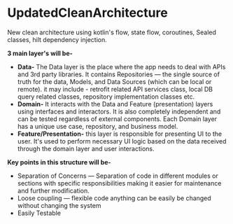 # UpdatedCleanArchitecture
New clean architecture using 
kotlin's flow, state flow, coroutines, Sealed classes, hilt dependency injection.

**3 main layer's will be-** 
- **Data-** The Data layer is the place where the app needs to deal with APIs and 3rd party libraries. It contains Repositories — the single source of truth for the data, Models, and Data Sources (which can be local or remote).
it may include - retrofit related API services class, local DB query related classes, repository implementation classes etc.
- **Domain-** It interacts with the Data and Feature (presentation) layers using interfaces and interactors. It is also completely independent and can be tested regardless of external components. Each Domain layer has a unique use case, repository, and business model.
- **Feature/Presentation-**  this layer is responsible for presenting UI to the user. It's used to perform necessary UI logic based on the data received through the domain layer and user interactions.

**Key points in this structure will be-** 
- Separation of Concerns — Separation of code in different modules or sections with specific responsibilities making it easier for maintenance and further modification.
- Loose coupling — flexible code anything can be easily be changed without changing the system
- Easily Testable
